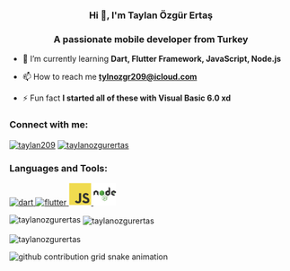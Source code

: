 <h3 align="center">Hi 👋, I'm Taylan Özgür Ertaş</h3>
<h3 align="center">A passionate mobile developer from Turkey</h3>

- 🌱 I’m currently learning **Dart, Flutter Framework, JavaScript, Node.js**

- 📫 How to reach me **tylnozgr209@icloud.com**

- ⚡ Fun fact **I started all of these with Visual Basic 6.0 xd**

<h3 align="left">Connect with me:</h3>
<p align="left">
<a href="https://twitter.com/taylan209" target="blank"><img align="center" src="https://raw.githubusercontent.com/rahuldkjain/github-profile-readme-generator/master/src/images/icons/Social/twitter.svg" alt="taylan209" height="30" width="40" /></a>
<a href="https://linkedin.com/in/taylanozgurertas" target="blank"><img align="center" src="https://raw.githubusercontent.com/rahuldkjain/github-profile-readme-generator/master/src/images/icons/Social/linked-in-alt.svg" alt="taylanozgurertas" height="30" width="40" /></a>
</p>

<h3 align="left">Languages and Tools:</h3>
<p align="left"> <a href="https://dart.dev" target="_blank" rel="noreferrer"> <img src="https://www.vectorlogo.zone/logos/dartlang/dartlang-icon.svg" alt="dart" width="40" height="40"/> </a> <a href="https://flutter.dev" target="_blank" rel="noreferrer"> <img src="https://www.vectorlogo.zone/logos/flutterio/flutterio-icon.svg" alt="flutter" width="40" height="40"/> </a> <a href="https://developer.mozilla.org/en-US/docs/Web/JavaScript" target="_blank" rel="noreferrer"> <img src="https://raw.githubusercontent.com/devicons/devicon/master/icons/javascript/javascript-original.svg" alt="javascript" width="40" height="40"/> </a> <a href="https://nodejs.org" target="_blank" rel="noreferrer"> <img src="https://raw.githubusercontent.com/devicons/devicon/master/icons/nodejs/nodejs-original-wordmark.svg" alt="nodejs" width="40" height="40"/> </a> </p>

<p><img align="left" src="https://github-readme-stats.vercel.app/api/top-langs?username=taylanozgurertas&show_icons=true&locale=en&layout=compact" alt="taylanozgurertas" /></p>

<p>&nbsp;<img align="center" src="https://github-readme-stats.vercel.app/api?username=taylanozgurertas&show_icons=true&locale=en" alt="taylanozgurertas" /></p>

<p><img align="center" src="https://github-readme-streak-stats.herokuapp.com/?user=taylanozgurertas&" alt="taylanozgurertas" /></p>

<picture>
  <source media="(prefers-color-scheme: dark)" srcset="https://raw.githubusercontent.com/taylanozgurertas/taylanozgurertas/output/github-contribution-grid-snake-dark.svg">
  <source media="(prefers-color-scheme: light)" srcset="https://raw.githubusercontent.com/taylanozgurertas/taylanozgurertas/output/github-contribution-grid-snake.svg">
  <img alt="github contribution grid snake animation" src="https://raw.githubusercontent.com/taylanozgurertas/taylanozgurertas/output/github-contribution-grid-snake.svg">
</picture>
